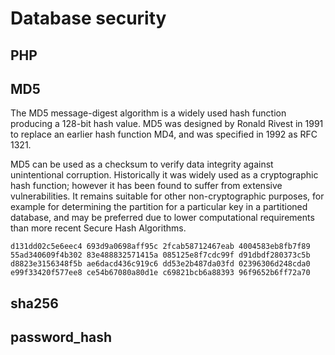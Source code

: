 # Database security

## PHP

## MD5

The MD5 message-digest algorithm is a widely used hash function producing a 128-bit hash value. MD5 was designed by Ronald Rivest in 1991 to replace an earlier hash function MD4, and was specified in 1992 as RFC 1321.

MD5 can be used as a checksum to verify data integrity against unintentional corruption. Historically it was widely used as a cryptographic hash function; however it has been found to suffer from extensive vulnerabilities. It remains suitable for other non-cryptographic purposes, for example for determining the partition for a particular key in a partitioned database, and may be preferred due to lower computational requirements than more recent Secure Hash Algorithms.

```
d131dd02c5e6eec4 693d9a0698aff95c 2fcab58712467eab 4004583eb8fb7f89
55ad340609f4b302 83e488832571415a 085125e8f7cdc99f d91dbdf280373c5b
d8823e3156348f5b ae6dacd436c919c6 dd53e2b487da03fd 02396306d248cda0
e99f33420f577ee8 ce54b67080a80d1e c69821bcb6a88393 96f9652b6ff72a70
```
## sha256

## password_hash


